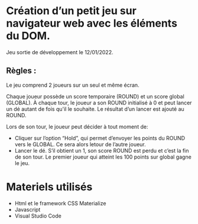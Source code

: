 # Création d’un petit jeu sur navigateur web avec les éléments du DOM.

Jeu sortie de développement le 12/01/2022.

## Règles :

Le jeu comprend 2 joueurs sur un seul et même écran.

Chaque joueur possède un score temporaire (ROUND) et un score global (GLOBAL).
À chaque tour, le joueur a son ROUND initialisé à 0 et peut lancer un dé autant de fois qu'il le souhaite.
Le résultat d’un lancer est ajouté au ROUND.

Lors de son tour, le joueur peut décider à tout moment de:

- Cliquer sur l’option “Hold”, qui permet d’envoyer les points du ROUND vers le GLOBAL. Ce sera alors letour de l’autre joueur.
- Lancer le dé. S’il obtient un 1, son score ROUND est perdu et c’est la fin de son tour.
  Le premier joueur qui atteint les 100 points sur global gagne le jeu.

# Materiels utilisés

- Html et le framework CSS Materialize
- Javascript
- Visual Studio Code
